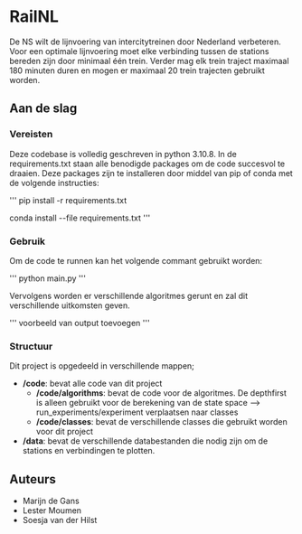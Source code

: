 # RailNL

De NS wilt de lijnvoering van intercitytreinen door Nederland verbeteren. Voor een optimale lijnvoering moet elke verbinding tussen de stations bereden zijn door minimaal één trein. Verder mag elk trein traject maximaal 180 minuten duren en mogen er maximaal 20 trein trajecten gebruikt worden.

## Aan de slag

### Vereisten

Deze codebase is volledig geschreven in python 3.10.8. In de requirements.txt staan alle benodigde packages om de code succesvol te draaien. Deze packages zijn te installeren door middel van pip  of conda met de volgende instructies:

'''
pip install -r requirements.txt

conda install --file requirements.txt
'''

### Gebruik

Om de code te runnen kan het volgende commant gebruikt worden:

'''
python main.py
'''

Vervolgens worden er verschillende algoritmes gerunt en zal dit verschillende uitkomsten geven.

'''
voorbeeld van output toevoegen
'''

### Structuur

Dit project is opgedeeld in verschillende mappen;

- **/code**: bevat alle code van dit project
  - **/code/algorithms**: bevat de code voor de algoritmes. De depthfirst is alleen gebruikt voor de berekening van de state space  --> run_experiments/experiment verplaatsen naar classes
  - **/code/classes**: bevat de verschillende classes die gebruikt worden voor dit project
- **/data**: bevat de verschillende databestanden die nodig zijn om de stations en verbindingen te plotten.

## Auteurs
- Marijn de Gans
- Lester Moumen
- Soesja van der Hilst 
